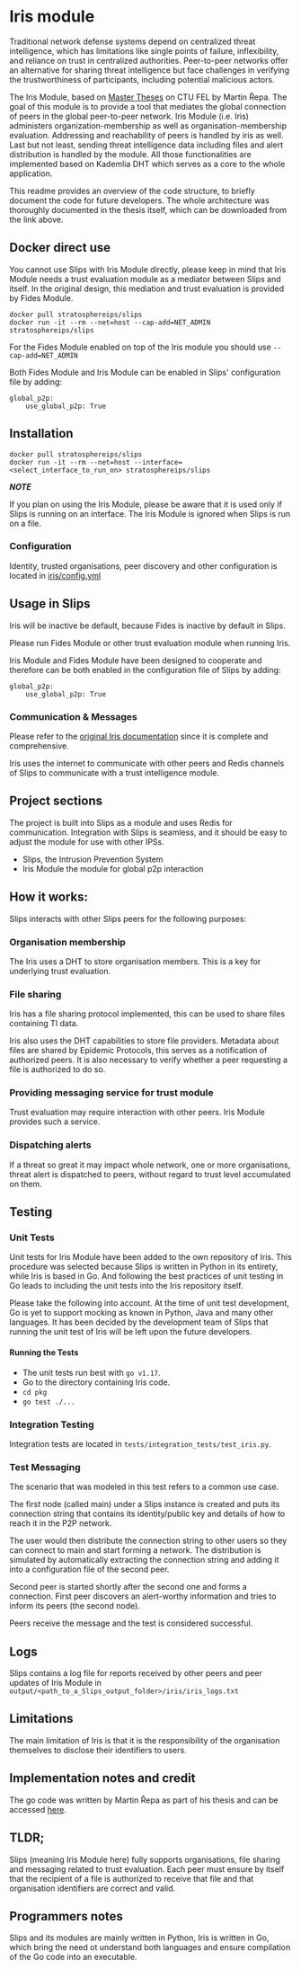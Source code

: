 # Iris module

Traditional network defense systems depend on centralized threat intelligence, 
which has limitations like single points of failure, inflexibility, and 
reliance on trust in centralized authorities. Peer-to-peer networks offer 
an alternative for sharing threat intelligence but face challenges in verifying 
the trustworthiness of participants, including potential malicious actors.

The Iris Module, based on [Master Theses](https://github.com/stratosphereips/iris)
on CTU FEL by Martin Řepa. The goal of this module is to provide a tool that 
mediates the global connection of peers in the global peer-to-peer network. Iris 
Module (i.e. Iris) administers organization-membership as well as 
organisation-membership evaluation. Addressing and reachability of peers is
handled by iris as well. Last but not least, sending threat intelligence data 
including files and alert distribution is handled by the module. 
All those functionalities are implemented based on Kademlia DHT which serves as
a core to the whole application.

This readme provides an overview of the code structure, to briefly 
document the code for future developers. The whole architecture was 
thoroughly documented in the thesis itself, which can be downloaded from the 
link above.

## Docker direct use
You cannot use Slips with Iris Module directly, please keep in mind that Iris 
Module needs a trust evaluation module as a mediator between Slips and itself. 
In the original design, this mediation and trust evaluation is 
provided by Fides Module.

```
docker pull stratosphereips/slips
docker run -it --rm --net=host --cap-add=NET_ADMIN stratosphereips/slips
```

For the Fides Module enabled on top of the Iris module you should use ```--cap-add=NET_ADMIN```

Both Fides Module and Iris Module can be enabled in Slips' configuration file by adding:

    global_p2p:
        use_global_p2p: True

## Installation

```
docker pull stratosphereips/slips
docker run -it --rm --net=host --interface=<select_interface_to_run_on> stratosphereips/slips
```
***NOTE***

If you plan on using the Iris Module, please be aware that it is used only
if Slips is running on an interface. The Iris Module is ignored when Slips is run on a file.

### Configuration
Identity, trusted organisations, peer discovery and other configuration is located in [iris/config.yml](https://github.com/stratosphereips/iris/blob/main/config.yaml) 

## Usage in Slips

Iris will be inactive be default, because Fides is inactive by default in Slips.

Please run Fides Module or other trust evaluation module when running Iris.

Iris Module and Fides Module have been designed to cooperate and 
therefore can be both enabled in the configuration file of Slips by adding:

    global_p2p:
        use_global_p2p: True

### **Communication & Messages**

Please refer to the [original Iris documentation](https://github.com/stratosphereips/iris/tree/main/docs) since it is complete and comprehensive.

Iris uses the internet to communicate with other peers and Redis channels of Slips to communicate with a trust intelligence module.

## Project sections

The project is built into Slips as a module and uses Redis for communication. Integration with Slips
is seamless, and it should be easy to adjust the module for use with other IPSs.

 - Slips, the Intrusion Prevention System
 - Iris Module the module for global p2p interaction


## How it works:

Slips interacts with other Slips peers for the following purposes:

### Organisation membership 

The Iris uses a DHT to store organisation members. This is a key for underlying 
trust evaluation.

### File sharing

Iris has a file sharing protocol implemented, this can be used to share files containing TI data.

Iris also uses the DHT capabilities to store file providers. Metadata about files are shared by Epidemic Protocols, this serves as a notification of authorized peers.
It is also necessary to verify whether a peer requesting a file is authorized to do so. 

### Providing messaging service for trust module

Trust evaluation may require interaction with other peers. Iris Module provides such a service.

### Dispatching alerts

If a threat so great it may impact whole network, one or more organisations, threat alert is
dispatched to peers, without regard to trust level accumulated on them.

<!--### Answering and receiving requests form global P2P network 
-->
## Testing

### Unit Tests
Unit tests for Iris Module have been added to the own repository of Iris. This procedure was selected because 
Slips is written in Python in its entirety, while Iris is based in Go. And following the best practices of
unit testing in Go leads to including the unit tests into the Iris repository itself.

Please take the following into account. At the time of unit test development,
Go is yet to support mocking as known in Python, Java and many other languages.
It has been decided by the development team of Slips that running the unit test of Iris 
will be left upon the future developers.

#### Running the Tests
* The unit tests run best with ```go v1.17```.
* Go to the directory containing Iris code.
* ```cd pkg```
* ```go test ./...```

### Integration Testing
Integration tests are located in ```tests/integration_tests/test_iris.py```.

### Test Messaging
The scenario that was modeled in this test refers to a common use case.

The first node (called main) under a Slips instance is created and puts its
connection string that contains its identity/public key and details of how to reach it
in the P2P network.

The user would then distribute the connection string to other users so they can connect to main
and start forming a network. The distribution is simulated by automatically extracting the connection
string and adding it into a configuration file of the second peer.

Second peer is started shortly after the second one and forms a connection. First peer
discovers an alert-worthy information and tries to inform its peers (the second node).

Peers receive the message and the test is considered successful.

## Logs

Slips contains a log file for reports received by other peers and peer updates of Iris Module in
```output/<path_to_a_Slips_output_folder>/iris/iris_logs.txt```

## Limitations

The main limitation of Iris is that it is the responsibility of the organisation themselves to disclose their
identifiers to users.

## Implementation notes and credit
The go code was written by Martin Řepa as part of his thesis and can be accessed [here](https://github.com/stratosphereips/iris/tree/main).


## TLDR;

Slips (meaning Iris Module here) fully supports organisations, file sharing and messaging related to trust evaluation.
Each peer must ensure by itself that the recipient of a file is authorized to receive that file and that
organisation identifiers are correct and valid.

## Programmers notes

Slips and its modules are mainly written in Python, Iris is written in Go, which bring the need ot understand both languages and
ensure compilation of the Go code into an executable.
